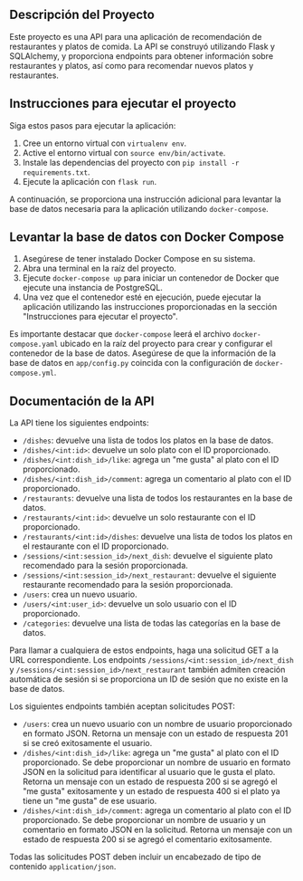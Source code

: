 ## Descripción del Proyecto

Este proyecto es una API para una aplicación de recomendación de restaurantes y platos de comida. La API se construyó utilizando Flask y SQLAlchemy, y proporciona endpoints para obtener información sobre restaurantes y platos, así como para recomendar nuevos platos y restaurantes.

## Instrucciones para ejecutar el proyecto

Siga estos pasos para ejecutar la aplicación:

1. Cree un entorno virtual con `virtualenv env`.
2. Active el entorno virtual con `source env/bin/activate`.
3. Instale las dependencias del proyecto con `pip install -r requirements.txt`.
4. Ejecute la aplicación con `flask run`.

A continuación, se proporciona una instrucción adicional para levantar la base de datos necesaria para la aplicación utilizando `docker-compose`.

## Levantar la base de datos con Docker Compose

1. Asegúrese de tener instalado Docker Compose en su sistema.
2. Abra una terminal en la raíz del proyecto.
3. Ejecute `docker-compose up` para iniciar un contenedor de Docker que ejecute una instancia de PostgreSQL.
4. Una vez que el contenedor esté en ejecución, puede ejecutar la aplicación utilizando las instrucciones proporcionadas en la sección "Instrucciones para ejecutar el proyecto". 

Es importante destacar que `docker-compose` leerá el archivo `docker-compose.yaml` ubicado en la raíz del proyecto para crear y configurar el contenedor de la base de datos. Asegúrese de que la información de la base de datos en `app/config.py` coincida con la configuración de `docker-compose.yml`.

## Documentación de la API

La API tiene los siguientes endpoints:

- `/dishes`: devuelve una lista de todos los platos en la base de datos.
- `/dishes/<int:id>`: devuelve un solo plato con el ID proporcionado.
- `/dishes/<int:dish_id>/like`: agrega un "me gusta" al plato con el ID proporcionado.
- `/dishes/<int:dish_id>/comment`: agrega un comentario al plato con el ID proporcionado.
- `/restaurants`: devuelve una lista de todos los restaurantes en la base de datos.
- `/restaurants/<int:id>`: devuelve un solo restaurante con el ID proporcionado.
- `/restaurants/<int:id>/dishes`: devuelve una lista de todos los platos en el restaurante con el ID proporcionado.
- `/sessions/<int:session_id>/next_dish`: devuelve el siguiente plato recomendado para la sesión proporcionada.
- `/sessions/<int:session_id>/next_restaurant`: devuelve el siguiente restaurante recomendado para la sesión proporcionada.
- `/users`: crea un nuevo usuario.
- `/users/<int:user_id>`: devuelve un solo usuario con el ID proporcionado.
- `/categories`: devuelve una lista de todas las categorías en la base de datos.

Para llamar a cualquiera de estos endpoints, haga una solicitud GET a la URL correspondiente. Los endpoints `/sessions/<int:session_id>/next_dish` y `/sessions/<int:session_id>/next_restaurant` también admiten creación automática de sesión si se proporciona un ID de sesión que no existe en la base de datos.

Los siguientes endpoints también aceptan solicitudes POST:

- `/users`: crea un nuevo usuario con un nombre de usuario proporcionado en formato JSON. Retorna un mensaje con un estado de respuesta 201 si se creó exitosamente el usuario.
- `/dishes/<int:dish_id>/like`: agrega un "me gusta" al plato con el ID proporcionado. Se debe proporcionar un nombre de usuario en formato JSON en la solicitud para identificar al usuario que le gusta el plato. Retorna un mensaje con un estado de respuesta 200 si se agregó el "me gusta" exitosamente y un estado de respuesta 400 si el plato ya tiene un "me gusta" de ese usuario.
- `/dishes/<int:dish_id>/comment`: agrega un comentario al plato con el ID proporcionado. Se debe proporcionar un nombre de usuario y un comentario en formato JSON en la solicitud. Retorna un mensaje con un estado de respuesta 200 si se agregó el comentario exitosamente. 

Todas las solicitudes POST deben incluir un encabezado de tipo de contenido `application/json`.